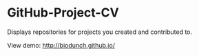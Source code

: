 GitHub-Project-CV
=================

Displays repositories for projects you created and contributed to.

View demo: http://biodunch.github.io/
